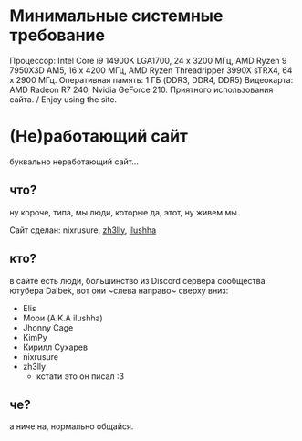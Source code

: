 # Минимальные системные требование
Процессор: Intel Core i9 14900K LGA1700, 24 x 3200 МГц, AMD Ryzen 9 7950X3D AM5, 16 x 4200 МГц, AMD Ryzen Threadripper 3990X sTRX4, 64 x 2900 МГц.
Оперативная память: 1 ГБ (DDR3, DDR4, DDR5)
Видеокарта: AMD Radeon R7 240, Nvidia GeForce 210.
Приятного использования сайта. / Enjoy using the site.

# (Не)работающий сайт
буквально неработающий сайт...

## что?
ну короче, типа, мы люди, которые да, этот, ну живем мы.

Сайт сделан: nixrusure, [zh3lly](https://www.github.com/zhelly-dev), [ilushha](https://www.github.com/Ilyamori) 

## кто?
в сайте есть люди, большинство из Discord сервера сообщества ютубера Dalbek, вот они ~слева направо~ сверху вниз:
* Elis
* Мори (A.K.A ilushha)
* Jhonny Cage
* KimPy
* Кирилл Сухарев
* nixrusure
* zh3lly
    * кстати это он писал :3

## че?
а ниче на, нормально общайся.
